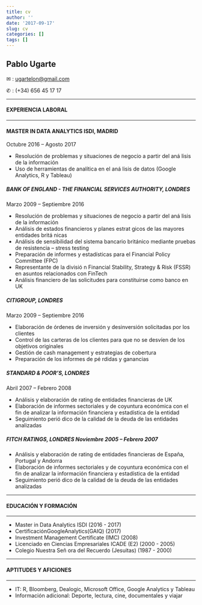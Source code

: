 ```yaml
---
title: cv
author: ''
date: '2017-09-17'
slug: cv
categories: []
tags: []
---
```


## Pablo Ugarte

 ✉ : ugartelon@gmail.com 
 
 ✆ : (+34) 656 45 17 17  
 
***
#### EXPERIENCIA LABORAL
***

#### MASTER IN DATA ANALYTICS ISDI, MADRID  
Octubre 2016 – Agosto 2017

* Resolución de problemas y situaciones de negocio a partir del aná lisis de la información
* Uso de herramientas de analı́tica en el aná lisis de datos (Google Analytics, R y Tableau)

##### BANK OF ENGLAND - THE FINANCIAL SERVICES AUTHORITY, LONDRES  
Marzo 2009 – Septiembre 2016

* Resolución de problemas y situaciones de negocio a partir del aná lisis de la información
* Análisis de estados financieros y planes estrat gicos de las mayores entidades britá nicas
* Análisis de sensibilidad del sistema bancario británico mediante pruebas de resistencia –
stress testing
* Preparación de informes y estadı́sticas para el Financial Policy Committee (FPC)
* Representante de la divisió n Financial Stability, Strategy & Risk (FSSR) en asuntos
relacionados con FinTech
* Análisis financiero de las solicitudes para constituirse como banco en UK

##### CITIGROUP, LONDRES  
Marzo 2009 – Septiembre 2016

* Elaboración de órdenes de inversión y desinversión solicitadas por los clientes
* Control de las carteras de los clientes para que no se desvı́en de los objetivos originales
* Gestión de cash management y estrategias de cobertura
* Preparación de los informes de pé rdidas y ganancias

##### STANDARD & POOR’S, LONDRES  
Abril 2007 – Febrero 2008

* Análisis y elaboración de rating de entidades financieras de UK
* Elaboración de informes sectoriales y de coyuntura económica con el fin de analizar la
información financiera y estadı́stica de la entidad
* Seguimiento perió dico de la calidad de la deuda de las entidades analizadas

##### FITCH RATINGS, LONDRES  Noviembre 2005 – Febrero 2007

* Análisis y elaboración de rating de entidades financieras de España, Portugal y Andorra
* Elaboración de informes sectoriales y de coyuntura económica con el fin de analizar la
información financiera y estadı́stica de la entidad
* Seguimiento perió dico de la calidad de la deuda de las entidades analizadas

***
#### EDUCACIÓN Y FORMACIÓN
***

* Master in Data Analytics ISDI (2016 - 2017)
* CertificaciónGoogleAnalytics(GAIQ) (2017)
* Investment Management Certificate (IMC) (2008)
* Licenciado en Ciencias Empresariales ICADE (E2) (2000 - 2005)
* Colegio Nuestra Señ ora del Recuerdo (Jesuitas) (1987 - 2000)

***
#### APTITUDES Y AFICIONES
***

* IT: R, Bloomberg, Dealogic, Microsoft Office, Google Analytics y Tableau
* Información adicional: Deporte, lectura, cine, documentales y viajar
